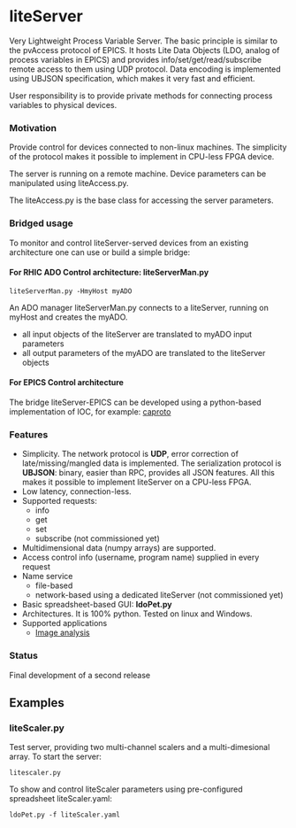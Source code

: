 # liteServer
Very Lightweight Process Variable Server. The basic principle is similar to the 
pvAccess protocol of EPICS. It hosts Lite Data Objects (LDO, analog of process variables in EPICS) and provides 
info/set/get/read/subscribe remote access to them using UDP protocol. 
Data encoding is implemented using UBJSON specification, which makes it very 
fast and efficient.

User responsibility is to provide private methods for connecting process variables to physical devices.

### Motivation
Provide control for devices connected to non-linux machines. 
The simplicity of the protocol makes it possible to implement in CPU-less FPGA device.

The server is running on a remote machine. Device parameters can be 
manipulated using liteAccess.py.

The liteAccess.py is the base class for accessing the server parameters.

### Bridged usage
To monitor and control liteServer-served devices from an existing architecture one can use or build a simple bridge:
#### For RHIC ADO Control architecture: liteServerMan.py
    liteServerMan.py -HmyHost myADO 
An ADO manager liteServerMan.py connects to a liteServer, running on myHost and creates the myADO. 
  - all input objects of the liteServer are translated to myADO input parameters
  - all output parameters of the myADO are translated to the liteServer objects
#### For EPICS Control architecture
The bridge liteServer-EPICS can be developed using a python-based implementation of IOC, for example:
[caproto](https://nsls-ii.github.io/caproto/)

### Features
 - Simplicity. The network protocol is **UDP**, error correction of late/missing/mangled data is
implemented. The serialization protocol is **UBJSON**: binary, easier than RPC, provides all JSON features. All this makes it possible to implement liteServer on a CPU-less FPGA.
 - Low latency, connection-less.
 - Supported requests:
   - info
   - get
   - set
   - subscribe (not commissioned yet)
 - Multidimensional data (numpy arrays) are supported.
 - Access control info (username, program name) supplied in every request
 - Name service
   - file-based
   - network-based using a dedicated liteServer  (not commissioned yet)
 - Basic spreadsheet-based GUI: **ldoPet.py**
 - Architectures. It is 100% python. Tested on linux and Windows.
 - Supported applications
   - [Image analysis](https://github.com/ASukhanov/Imagin)

### Status
Final development of a second release

## Examples
### liteScaler.py
Test server, providing two multi-channel scalers and a multi-dimesional array.
  To start the server:
  
    litescaler.py
  To show and control liteScaler parameters using pre-configured spreadsheet liteScaler.yaml:

    ldoPet.py -f liteScaler.yaml
  

